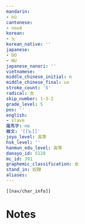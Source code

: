 ```yaml
---
mandarin:
- nú
cantonese:
- nou4
korean:
- 노
korean_native: ''
japanese:
- DO
- NU
japanese_nanori: ''
vietnamese:
middle_chinese_initial: n
middle_chinese_final: uo
stroke_count: '5'
radical: 女
skip_number: 1-3-2
grade_level: 5
pos: ''
english:
- slave
羅馬字: no
韓文: '[[노]]'
joyo_level: 高等
hsk_level: ''
hanmun_edu_level: 高等
danayo_id: 5128
mc_id: 391
graphemic_classification: 女
stand_in: 奴隷
aliases:
---
```

```meta-bind-embed
[[nav/char_info]]
```

# Notes
